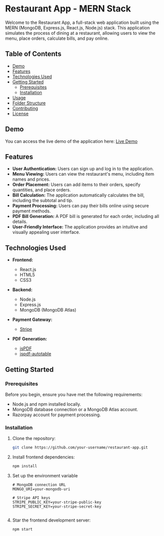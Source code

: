 # Restaurant App - MERN Stack

Welcome to the Restaurant App, a full-stack web application built using the MERN (MongoDB, Express.js, React.js, Node.js) stack. This application simulates the process of dining at a restaurant, allowing users to view the menu, place orders, calculate bills, and pay online.

## Table of Contents

- [Demo](#demo)
- [Features](#features)
- [Technologies Used](#technologies-used)
- [Getting Started](#getting-started)
  - [Prerequisites](#prerequisites)
  - [Installation](#installation)
- [Usage](#usage)
- [Folder Structure](#folder-structure)
- [Contributing](#contributing)
- [License](#license)

## Demo

You can access the live demo of the application here: [Live Demo](#[insert-live-demo-url](https://eatery-front.vercel.app/))

## Features

- **User Authentication:** Users can sign up and log in to the application.
- **Menu Viewing:** Users can view the restaurant's menu, including item names and prices.
- **Order Placement:** Users can add items to their orders, specify quantities, and place orders.
- **Bill Calculation:** The application automatically calculates the bill, including the subtotal and tip.
- **Payment Processing:** Users can pay their bills online using secure payment methods.
- **PDF Bill Generation:** A PDF bill is generated for each order, including all details.
- **User-Friendly Interface:** The application provides an intuitive and visually appealing user interface.

## Technologies Used

- **Frontend:**
  - React.js
  - HTML5
  - CSS3

- **Backend:**
  - Node.js
  - Express.js
  - MongoDB (MongoDB Atlas)

- **Payment Gateway:**
  - [Stripe](https://razorpay.com/)

- **PDF Generation:**
  - [jsPDF](https://github.com/MrRio/jsPDF)
  - [jspdf-autotable](https://github.com/simonbengtsson/jsPDF-AutoTable)

## Getting Started

### Prerequisites

Before you begin, ensure you have met the following requirements:

- Node.js and npm installed locally.
- MongoDB database connection or a MongoDB Atlas account.
- Razorpay account for payment processing.

### Installation

1. Clone the repository:

   ```bash
   git clone https://github.com/your-username/restaurant-app.git
   ```

2. Install frontend dependencies:
   ```bash
   npm install
   ```
3. Set up the environment variable
   ```
   # MongoDB connection URL
   MONGO_URI=your-mongodb-uri

   # Stripe API keys
   STRIPE_PUBLIC_KEY=your-stripe-public-key
   STRIPE_SECRET_KEY=your-stripe-secret-key
      
4. Star the frontend development server:
   ```bash
   npm start
   ```
   
